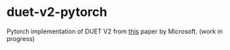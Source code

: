 # duet-v2-pytorch
Pytorch implementation of DUET V2 from [this](https://www.microsoft.com/en-us/research/wp-content/uploads/2016/10/Duet.pdf) paper by Microsoft. (work in progress) 
